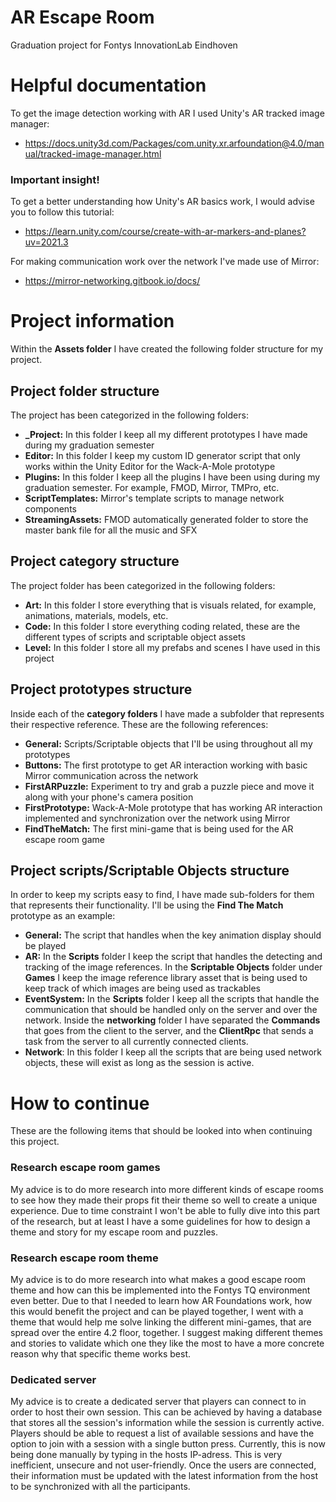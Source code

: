 # AR Escape Room
Graduation project for Fontys InnovationLab Eindhoven

<h1>Helpful documentation</h1>

To get the image detection working with AR I used Unity's AR tracked image manager:
- https://docs.unity3d.com/Packages/com.unity.xr.arfoundation@4.0/manual/tracked-image-manager.html

<h3>Important insight!</h3>
To get a better understanding how Unity's AR basics work, I would advise you to follow this tutorial:

- https://learn.unity.com/course/create-with-ar-markers-and-planes?uv=2021.3

For making communication work over the network I've made use of Mirror:
- https://mirror-networking.gitbook.io/docs/

<h1>Project information</h1>

Within the <b>Assets folder</b> I have created the following folder structure for my project.

<h2>Project folder structure</h2>

The project has been categorized in the following folders:
- <b>_Project:</b> In this folder I keep all my different prototypes I have made during my graduation semester
- <b>Editor:</b> In this folder I keep my custom ID generator script that only works within the Unity Editor for the Wack-A-Mole prototype
- <b>Plugins:</b> In this folder I keep all the plugins I have been using during my graduation semester. For example, FMOD, Mirror, TMPro, etc.
- <b>ScriptTemplates:</b> Mirror's template scripts to manage network components
- <b>StreamingAssets:</b> FMOD automatically generated folder to store the master bank file for all the music and SFX
<h2>Project category structure</h2>

The project folder has been categorized in the following folders:
- <b>Art:</b> In this folder I store everything that is visuals related, for example, animations, materials, models, etc.
- <b>Code:</b> In this folder I store everything coding related, these are the different types of scripts and scriptable object assets
- <b>Level:</b> In this folder I store all my prefabs and scenes I have used in this project
<h2>Project prototypes structure</h2>

Inside each of the <b>category folders</b> I have made a subfolder that represents their respective reference. These are the following references:
- <b>General:</b> Scripts/Scriptable objects that I'll be using throughout all my prototypes
- <b>Buttons:</b> The first prototype to get AR interaction working with basic Mirror communication across the network
- <b>FirstARPuzzle:</b> Experiment to try and grab a puzzle piece and move it along with your phone's camera position
- <b>FirstPrototype:</b> Wack-A-Mole prototype that has working AR interaction implemented and synchronization over the network using Mirror
- <b>FindTheMatch:</b> The first mini-game that is being used for the AR escape room game
<h2>Project scripts/Scriptable Objects structure</h2>

In order to keep my scripts easy to find, I have made sub-folders for them that represents their functionality.
I'll be using the <b>Find The Match</b> prototype as an example:
- <b>General:</b> The script that handles when the key animation display should be played
- <b>AR:</b> In the <b>Scripts</b> folder I keep the script that handles the detecting and tracking of the image references. In the <b>Scriptable Objects</b> folder under <b>Games</b> I keep the image reference library asset that is being used to keep track of which images are being used as trackables
- <b>EventSystem:</b> In the <b>Scripts</b> folder I keep all the scripts that handle the communication that should be handled only on the server and over the network. Inside the <b>networking</b> folder I have separated the <b>Commands</b> that goes from the client to the server, and the <b>ClientRpc</b> that sends a task from the server to all currently connected clients.
- <b>Network</b>: In this folder I keep all the scripts that are being used network objects, these will exist as long as the session is active.

<h1>How to continue</h1>
These are the following items that should be looked into when continuing this project.
<h3>Research escape room games</h3>

My advice is to do more research into more different kinds of escape rooms to see how they made their props fit their theme so well to create a unique experience. Due to time constraint I won't be able to fully dive into this part of the research, but at least I have a some guidelines for how to design a theme and story for my escape room and puzzles.
<h3>Research escape room theme</h3>

My advice is to do more research into what makes a good escape room theme and how can this be implemented into the Fontys TQ environment even better. Due to that I needed to learn how AR Foundations work, how this would benefit the project and can be played together, I went with a theme that would help me solve linking the different mini-games, that are spread over the entire 4.2 floor, together. I suggest making different themes and stories to validate which one they like the most to have a more concrete reason why that specific theme works best.

<h3>Dedicated server</h3>

My advice is to create a dedicated server that players can connect to in order to host their own session. This can be achieved by having a database that stores all the session's information while the session is currently active. Players should be able to request a list of available sessions and have the option to join with a session with a single button press. Currently, this is now being done manually by typing in the hosts IP-adress. This is very inefficient, unsecure and not user-friendly.
Once the users are connected, their information must be updated with the latest information from the host to be synchronized with all the participants.
